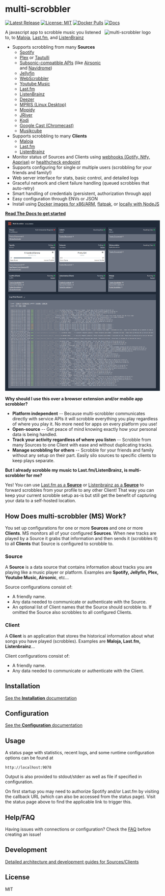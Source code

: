# multi-scrobbler

[![Latest Release](https://img.shields.io/github/v/release/foxxmd/multi-scrobbler)](https://github.com/FoxxMD/multi-scrobbler/releases)
[![License: MIT](https://img.shields.io/badge/License-MIT-yellow.svg)](https://opensource.org/licenses/MIT)
[![Docker Pulls](https://img.shields.io/docker/pulls/foxxmd/multi-scrobbler)](https://hub.docker.com/r/foxxmd/multi-scrobbler)
[![Docs](https://img.shields.io/badge/Read%20The%20Docs-1082c2)](https://foxxmd.github.io/multi-scrobbler/)


<img src="/assets/icon.png" align="right"
alt="multi-scrobbler logo" width="180" height="180">

A javascript app to scrobble music you listened to, to [Maloja](https://github.com/krateng/maloja), [Last.fm](https://www.last.fm), and [ListenBrainz](https://listenbrainz.org)

* Supports scrobbling from many **Sources**
  * [Spotify](/docsite/docs/configuration/configuration.md#spotify)
  * [Plex](/docsite/docs/configuration/configuration.md#plex) or [Tautulli](/docsite/docs/configuration/configuration.md#tautulli)
  * [Subsonic-compatible APIs](/docsite/docs/configuration/configuration.md#subsonic) (like [Airsonic](https://airsonic.github.io/) and [Navidrome](https://www.navidrome.org/))
  * [Jellyfin](/docsite/docs/configuration/configuration.md#jellyfin)
  * [WebScrobbler](/docsite/docs/configuration/configuration.md#webscrobbler)
  * [Youtube Music](/docsite/docs/configuration/configuration.md#youtube-music)
  * [Last.fm](/docsite/docs/configuration/configuration.md#lastfm-source)
  * [ListenBrainz](/docsite/docs/configuration/configuration.md#listenbrainz--source-)
  * [Deezer](/docsite/docs/configuration/configuration.md#deezer)
  * [MPRIS (Linux Desktop)](/docsite/docs/configuration/configuration.md#mpris)
  * [Mopidy](/docsite/docs/configuration/configuration.md#mopidy)
  * [JRiver](/docsite/docs/configuration/configuration.md#jriver)
  * [Kodi](/docsite/docs/configuration/configuration.md#kodi)
  * [Google Cast (Chromecast)](/docsite/docs/configuration/configuration.md#google-cast--chromecast-)
  * [Musikcube](/docsite/docs/configuration/configuration.md#muikcube)
* Supports scrobbling to many **Clients**
  * [Maloja](/docsite/docs/configuration/configuration.md#maloja)
  * [Last.fm](/docsite/docs/configuration/configuration.md#lastfm)
  * [ListenBrainz](/docsite/docs/configuration/configuration.md#listenbrainz)
* Monitor status of Sources and Clients using [webhooks (Gotify, Ntfy, Apprise)](/docsite/docs/configuration/configuration.md#webhook-configurations) or [healthcheck endpoint](/docsite/docs/configuration/configuration.md#health-endpoint)
* Supports configuring for single or multiple users (scrobbling for your friends and family!)
* Web server interface for stats, basic control, and detailed logs
* Graceful network and client failure handling (queued scrobbles that auto-retry)
* Smart handling of credentials (persistent, authorization through app)
* Easy configuration through ENVs or JSON
* Install using [Docker images for x86/ARM](/docsite/docs/installation/installation.md#docker), [flatpak](/docsite/docs/installation/installation.md#flatpak), or [locally with NodeJS](/docsite/docs/installation/installation.md#nodejs)

[**Read The Docs to get started**](https://foxxmd.github.io/multi-scrobbler/docs/installation)

<img src="/assets/status-ui.png" width="800">

**Why should I use this over a browser extension and/or mobile app scrobbler?**

* **Platform independent** -- Because multi-scrobbler communicates directly with service APIs it will scrobble everything you play regardless of where you play it. No more need for apps on every platform you use!
* **Open-source** -- Get peace of mind knowing exactly how your personal data is being handled.
* **Track your activity regardless of where you listen** -- Scrobble from many Sources to one Client with ease and without duplicating tracks.
* **Manage scrobbling for others** -- Scrobble for your friends and family without any setup on their part. Easily silo sources to specific clients to keep plays separate.

**But I already scrobble my music to Last.fm/ListenBrainz, is multi-scrobbler for me?**

Yes! You can use [Last.fm as a **Source**](/docsite/docs/configuration/configuration.md#lastfm--source-) or [Listenbrainz as a **Source**](/docsite/docs/configuration/configuration.md#listenbrainz--source-) to forward scrobbles from your profile to any other Client! That way you can keep your current scrobble setup as-is but still get the benefit of capturing your data to a self-hosted location.

## How Does multi-scrobbler (MS) Work?

You set up configurations for one or more **Sources** and one or more **Clients**. MS monitors all of your configured **Sources**. When new tracks are played by a Source it grabs that information and then sends it (scrobbles it) to all **Clients** that Source is configured to scrobble to.

### Source

A **Source** is a data source that contains information about tracks you are playing like a music player or platform. Examples are **Spotify, Jellyfin, Plex, Youtube Music, Airsonic**, etc...

Source configurations consist of:

* A friendly name.
* Any data needed to communicate or authenticate with the Source.
* An optional list of Client names that the Source should scrobble to. If omitted the Source also scrobbles to all configured Clients.

### Client

A **Client** is an application that stores the historical information about what songs you have played (scrobbles). Examples are **Maloja, Last.fm, Listenbrainz**...

Client configurations consist of:

* A friendly name.
* Any data needed to communicate or authenticate with the Client.

## Installation

[See the **Installation** documentation](/docsite/docs/installation/installation.md)

## Configuration

[See the **Configuration** documentation](/docsite/docs/configuration/configuration.md)

## Usage

A status page with statistics, recent logs, and some runtime configuration options can be found at

```
http://localhost:9078
```
Output is also provided to stdout/stderr as well as file if specified in configuration.

On first startup you may need to authorize Spotify and/or Last.fm by visiting the callback URL (which can also be accessed from the status page). Visit the status page above to find the applicable link to trigger this.

## Help/FAQ

Having issues with connections or configuration? Check the [FAQ](/docsite/docs/FAQ.md) before creating an issue!

## Development

[Detailed architecture and development guides for Sources/Clients](/docsite/docs/development/dev-common.md)

## License

MIT
